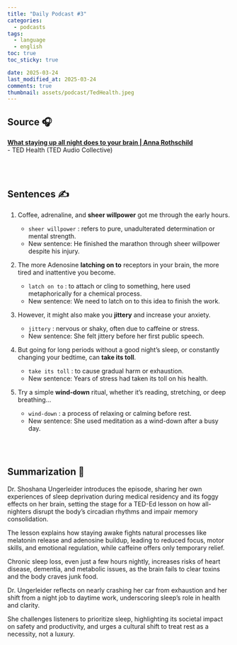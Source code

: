 ```yaml
---
title: "Daily Podcast #3"
categories:
  - podcasts
tags:
  - language
  - english
toc: true
toc_sticky: true

date: 2025-03-24
last_modified_at: 2025-03-24
comments: true
thumbnail: assets/podcast/TedHealth.jpeg
---
```


## Source 🎧
[**What staying up all night does to your brain | Anna Rothschild**](https://podcasts.apple.com/kr/podcast/ted-health/id470623173?i=1000699590223)  <br>
 \- TED Health (TED Audio Collective)

<br><br>

## Sentences ✍️

1. Coffee, adrenaline, and **sheer willpower** got me through the early hours.
    - `sheer willpower` : refers to pure, unadulterated determination or mental strength.
    - New sentence: He finished the marathon through sheer willpower despite his injury.

 
2. The more Adenosine **latching on to** receptors in your brain, the more tired and inattentive you become.
    - `latch on to` : to attach or cling to something, here used metaphorically for a chemical process.
    - New sentence: We need to latch on to this idea to finish the work.

 
3. However, it might also make you **jittery** and increase your anxiety.
    - `jittery` : nervous or shaky, often due to caffeine or stress.
    - New sentence: She felt jittery before her first public speech.

 
4. But going for long periods without a good night’s sleep, or constantly changing your bedtime, can **take its toll**.
    - `take its toll` : to cause gradual harm or exhaustion.
    - New sentence: Years of stress had taken its toll on his health.

 
5. Try a simple **wind-down** ritual, whether it’s reading, stretching, or deep breathing...
    - `wind-down` : a process of relaxing or calming before rest.
    - New sentence: She used meditation as a wind-down after a busy day.

<br><br>

## Summarization 👀

Dr. Shoshana Ungerleider introduces the episode, sharing her own experiences of sleep deprivation during medical residency and its foggy effects on her brain, setting the stage for a TED-Ed lesson on how all-nighters disrupt the body’s circadian rhythms and impair memory consolidation. 

The lesson explains how staying awake fights natural processes like melatonin release and adenosine buildup, leading to reduced focus, motor skills, and emotional regulation, while caffeine offers only temporary relief. 

Chronic sleep loss, even just a few hours nightly, increases risks of heart disease, dementia, and metabolic issues, as the brain fails to clear toxins and the body craves junk food. 

Dr. Ungerleider reflects on nearly crashing her car from exhaustion and her shift from a night job to daytime work, underscoring sleep’s role in health and clarity. 

She challenges listeners to prioritize sleep, highlighting its societal impact on safety and productivity, and urges a cultural shift to treat rest as a necessity, not a luxury.
<br><br>